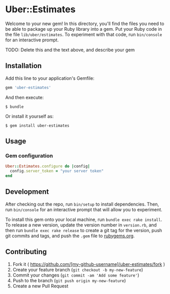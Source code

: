 # Uber::Estimates

Welcome to your new gem! In this directory, you'll find the files you need to be able to package up your Ruby library into a gem. Put your Ruby code in the file `lib/uber/estimates`. To experiment with that code, run `bin/console` for an interactive prompt.

TODO: Delete this and the text above, and describe your gem

## Installation

Add this line to your application's Gemfile:

```ruby
gem 'uber-estimates'
```

And then execute:

    $ bundle

Or install it yourself as:

    $ gem install uber-estimates

## Usage

### Gem configuration
```ruby
Uber::Estimates.configure do |config|
  config.server_token = "your server token"
end
```
## Development

After checking out the repo, run `bin/setup` to install dependencies. Then, run `bin/console` for an interactive prompt that will allow you to experiment.

To install this gem onto your local machine, run `bundle exec rake install`. To release a new version, update the version number in `version.rb`, and then run `bundle exec rake release` to create a git tag for the version, push git commits and tags, and push the `.gem` file to [rubygems.org](https://rubygems.org).

## Contributing

1. Fork it ( https://github.com/[my-github-username]/uber-estimates/fork )
2. Create your feature branch (`git checkout -b my-new-feature`)
3. Commit your changes (`git commit -am 'Add some feature'`)
4. Push to the branch (`git push origin my-new-feature`)
5. Create a new Pull Request
